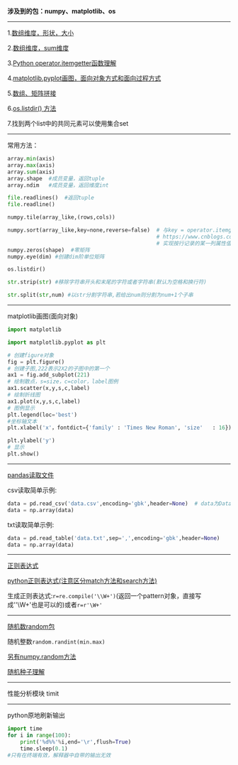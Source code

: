 **涉及到的包：numpy、matplotlib、os**

---

1.[数组维度，形状，大小](https://blog.csdn.net/code_fighter/article/details/80371535)

2.[数组维度，sum维度](https://zhuanlan.zhihu.com/p/48871067)

3.[Python operator.itemgetter函数理解](https://blog.csdn.net/qq_22022063/article/details/79019294)

4.[matplotlib.pyplot画图，面向对象方式和面向过程方式](https://blog.csdn.net/you_are_my_dream/article/details/53439518)

5.[数组、矩阵拼接](https://blog.csdn.net/guofei_fly/article/details/85485173)

6.[os.listdir() 方法](https://www.runoob.com/python/os-listdir.html)

7.找到两个list中的共同元素可以使用集合set

---

常用方法：

```python
array.min(axis)
array.max(axis)
array.sum(axis)
array.shape  #成员变量，返回tuple
array.ndim   #成员变量，返回维度int

file.readlines()  #返回tuple
file.readline()

numpy.tile(array_like,(rows,cols))

numpy.sort(array_like,key=none,reverse=false)  # 与key = operator.itemgetter(axis)配合使用
                                               # https://www.cnblogs.com/zhoufankui/p/6274172.html
                                               # 实现按行记录的某一列属性值的大小排序
numpy.zeros(shape)  #零矩阵
numpy.eye(dim) #创建dim阶单位矩阵

os.listdir()

str.strip(str) #移除字符串开头和末尾的字符或者字符串(默认为空格和换行符)

str.split(str,num) #以str分割字符串,若给出num则分割为num+1个子串
```

---

matplotlib画图(面向对象)

```python
import matplotlib

import matplotlib.pyplot as plt

# 创建figure对象
fig = plt.figure()
# 创建子图,222表示2X2的子图中的第一个
ax1 = fig.add_subplot(221)
# 绘制散点，s=size，c=color，label图例
ax1.scatter(x,y,s,c,label)
# 绘制折线图
ax1.plot(x,y,s,c,label)
# 图例显示
plt.legend(loc='best')
#坐标轴文本
plt.xlabel('x'，fontdict={'family' : 'Times New Roman', 'size'   : 16})

plt.ylabel('y')
# 显示
plt.show()
```

---

[pandas读取文件](https://blog.csdn.net/cindy407/article/details/90747049)

csv读取简单示例:

```python
data = pd.read_csv('data.csv',encoding='gbk',header=None)  # data为DataFrame类型，不可以直接索引
data = np.array(data)
```

txt读取简单示例:

```python
data = pd.read_table('data.txt',sep=',',encoding='gbk',header=None)
data = np.array(data)
```

---

[正则表达式](https://www.runoob.com/regexp/regexp-intro.html)

[python正则表达式(注意区分match方法和search方法)](https://www.runoob.com/python/python-reg-expressions.html)

生成正则表达式:`r=re.compile('\\W+')`(返回一个pattern对象，直接写成''\W+'也是可以的)或者`r=r'\W+'`

---

[随机数random包](https://www.cnblogs.com/mfryf/p/4556007.html)

随机整数`random.randint(min.max)`

[另有numpy.random方法](https://www.cnblogs.com/sench/p/9683905.html)

[随机种子理解](https://blog.csdn.net/youhuakongzhi/article/details/90572969)

---

性能分析模块 timit

---

python原地刷新输出

```python
import time
for i in range(100):
    print('%d%%'%i,end='\r',flush=True)
    time.sleep(0.1)
#只有在终端有效，解释器中自带的输出无效
```
